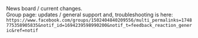 News board  / current changes.  
Group page: updates / general support and, troubleshooting  is here: `https://www.facebook.com/groups/1502404840209556/multi_permalinks=1748775358905835&notif_id=1694239598990200&notif_t=feedback_reaction_generic&ref=notif`

